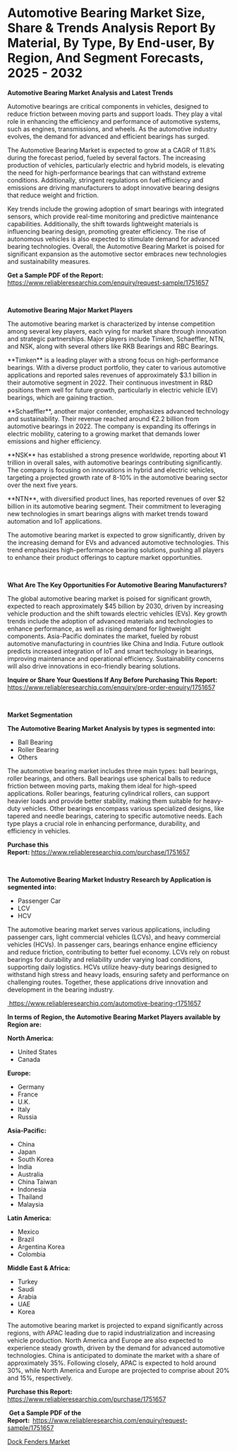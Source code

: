 <p><h1>Automotive Bearing Market Size, Share & Trends Analysis Report By Material, By Type, By End-user, By Region, And Segment Forecasts, 2025 - 2032</h1></p><p><strong>Automotive Bearing Market Analysis and Latest Trends</strong></p>
<p><p>Automotive bearings are critical components in vehicles, designed to reduce friction between moving parts and support loads. They play a vital role in enhancing the efficiency and performance of automotive systems, such as engines, transmissions, and wheels. As the automotive industry evolves, the demand for advanced and efficient bearings has surged.</p><p>The Automotive Bearing Market is expected to grow at a CAGR of 11.8% during the forecast period, fueled by several factors. The increasing production of vehicles, particularly electric and hybrid models, is elevating the need for high-performance bearings that can withstand extreme conditions. Additionally, stringent regulations on fuel efficiency and emissions are driving manufacturers to adopt innovative bearing designs that reduce weight and friction.</p><p>Key trends include the growing adoption of smart bearings with integrated sensors, which provide real-time monitoring and predictive maintenance capabilities. Additionally, the shift towards lightweight materials is influencing bearing design, promoting greater efficiency. The rise of autonomous vehicles is also expected to stimulate demand for advanced bearing technologies. Overall, the Automotive Bearing Market is poised for significant expansion as the automotive sector embraces new technologies and sustainability measures.</p></p>
<p><strong>Get a Sample PDF of the Report:&nbsp;</strong> <a href="https://www.reliableresearchiq.com/enquiry/request-sample/1751657?utm_campaign=3074&utm_medium=2&utm_source=Github&utm_content=ia&utm_term=30032025&utm_id=automotive-bearing">https://www.reliableresearchiq.com/enquiry/request-sample/1751657</a></p>
<p>&nbsp;</p>
<p><strong>Automotive Bearing Major Market Players</strong></p>
<p><p>The automotive bearing market is characterized by intense competition among several key players, each vying for market share through innovation and strategic partnerships. Major players include Timken, Schaeffler, NTN, and NSK, along with several others like RKB Bearings and RBC Bearings. </p><p>**Timken** is a leading player with a strong focus on high-performance bearings. With a diverse product portfolio, they cater to various automotive applications and reported sales revenues of approximately $3.1 billion in their automotive segment in 2022. Their continuous investment in R&D positions them well for future growth, particularly in electric vehicle (EV) bearings, which are gaining traction.</p><p>**Schaeffler**, another major contender, emphasizes advanced technology and sustainability. Their revenue reached around €2.2 billion from automotive bearings in 2022. The company is expanding its offerings in electric mobility, catering to a growing market that demands lower emissions and higher efficiency.</p><p>**NSK** has established a strong presence worldwide, reporting about ¥1 trillion in overall sales, with automotive bearings contributing significantly. The company is focusing on innovations in hybrid and electric vehicles, targeting a projected growth rate of 8-10% in the automotive bearing sector over the next five years.</p><p>**NTN**, with diversified product lines, has reported revenues of over $2 billion in its automotive bearing segment. Their commitment to leveraging new technologies in smart bearings aligns with market trends toward automation and IoT applications.</p><p>The automotive bearing market is expected to grow significantly, driven by the increasing demand for EVs and advanced automotive technologies. This trend emphasizes high-performance bearing solutions, pushing all players to enhance their product offerings to capture market opportunities.</p></p>
<p>&nbsp;</p>
<p><strong>What Are The Key Opportunities For Automotive Bearing Manufacturers?</strong></p>
<p><p>The global automotive bearing market is poised for significant growth, expected to reach approximately $45 billion by 2030, driven by increasing vehicle production and the shift towards electric vehicles (EVs). Key growth trends include the adoption of advanced materials and technologies to enhance performance, as well as rising demand for lightweight components. Asia-Pacific dominates the market, fueled by robust automotive manufacturing in countries like China and India. Future outlook predicts increased integration of IoT and smart technology in bearings, improving maintenance and operational efficiency. Sustainability concerns will also drive innovations in eco-friendly bearing solutions.</p></p>
<p><strong>Inquire or Share Your Questions If Any Before Purchasing This Report:</strong> <a href="https://www.reliableresearchiq.com/enquiry/pre-order-enquiry/1751657?utm_campaign=3074&utm_medium=2&utm_source=Github&utm_content=ia&utm_term=30032025&utm_id=automotive-bearing">https://www.reliableresearchiq.com/enquiry/pre-order-enquiry/1751657</a></p>
<p>&nbsp;</p>
<p><strong>Market Segmentation</strong></p>
<p><strong>The Automotive Bearing Market Analysis by types is segmented into:</strong></p>
<p><ul><li>Ball Bearing</li><li>Roller Bearing</li><li>Others</li></ul></p>
<p><p>The automotive bearing market includes three main types: ball bearings, roller bearings, and others. Ball bearings use spherical balls to reduce friction between moving parts, making them ideal for high-speed applications. Roller bearings, featuring cylindrical rollers, can support heavier loads and provide better stability, making them suitable for heavy-duty vehicles. Other bearings encompass various specialized designs, like tapered and needle bearings, catering to specific automotive needs. Each type plays a crucial role in enhancing performance, durability, and efficiency in vehicles.</p></p>
<p><strong>Purchase this Report:&nbsp;</strong><a href="https://www.reliableresearchiq.com/purchase/1751657?utm_campaign=3074&utm_medium=2&utm_source=Github&utm_content=ia&utm_term=30032025&utm_id=automotive-bearing">https://www.reliableresearchiq.com/purchase/1751657</a></p>
<p>&nbsp;</p>
<p><strong>The Automotive Bearing Market Industry Research by Application is segmented into:</strong></p>
<p><ul><li>Passenger Car</li><li>LCV</li><li>HCV</li></ul></p>
<p><p>The automotive bearing market serves various applications, including passenger cars, light commercial vehicles (LCVs), and heavy commercial vehicles (HCVs). In passenger cars, bearings enhance engine efficiency and reduce friction, contributing to better fuel economy. LCVs rely on robust bearings for durability and reliability under varying load conditions, supporting daily logistics. HCVs utilize heavy-duty bearings designed to withstand high stress and heavy loads, ensuring safety and performance on challenging routes. Together, these applications drive innovation and development in the bearing industry.</p></p>
<p><a href="https://www.reliableresearchiq.com/automotive-bearing-r1751657?utm_campaign=3074&utm_medium=2&utm_source=Github&utm_content=ia&utm_term=30032025&utm_id=automotive-bearing">&nbsp;https://www.reliableresearchiq.com/automotive-bearing-r1751657</a></p>
<p><strong>In terms of Region, the Automotive Bearing Market Players available by Region are:</strong></p>
<p>
    <p> <strong> North America: </strong>
        <ul>
            <li>United States</li>
            <li>Canada</li>
        </ul>
        </p> 
    <p> <strong> Europe: </strong>
        <ul>
            <li>Germany</li>
            <li>France</li>
            <li>U.K.</li>
            <li>Italy</li>
            <li>Russia</li>
        </ul>
        </p> 
    <p> <strong> Asia-Pacific: </strong>
        <ul>
            <li>China</li>
            <li>Japan</li>
            <li>South Korea</li>
            <li>India</li>
            <li>Australia</li>
            <li>China Taiwan</li>
            <li>Indonesia</li>
            <li>Thailand</li>
            <li>Malaysia</li>
        </ul>
        </p> 
    <p> <strong> Latin America: </strong>
        <ul>
            <li>Mexico</li>
            <li>Brazil</li>
            <li>Argentina Korea</li>
            <li>Colombia</li>
        </ul>
        </p> 
    <p> <strong> Middle East & Africa: </strong>
        <ul>
            <li>Turkey</li>
            <li>Saudi</li>
            <li>Arabia</li>
            <li>UAE</li>
            <li>Korea</li>
        </ul>
    </p>
    </p>
<p><p>The automotive bearing market is projected to expand significantly across regions, with APAC leading due to rapid industrialization and increasing vehicle production. North America and Europe are also expected to experience steady growth, driven by the demand for advanced automotive technologies. China is anticipated to dominate the market with a share of approximately 35%. Following closely, APAC is expected to hold around 30%, while North America and Europe are projected to comprise about 20% and 15%, respectively.</p></p>
<p><strong>Purchase this Report: </strong><a href="https://www.reliableresearchiq.com/purchase/1751657?utm_campaign=3074&utm_medium=2&utm_source=Github&utm_content=ia&utm_term=30032025&utm_id=automotive-bearing">https://www.reliableresearchiq.com/purchase/1751657</a></p>
<p>&nbsp;<strong>Get a Sample PDF of the Report:&nbsp;&nbsp;</strong><a href="https://www.reliableresearchiq.com/enquiry/request-sample/1751657?utm_campaign=3074&utm_medium=2&utm_source=Github&utm_content=ia&utm_term=30032025&utm_id=automotive-bearing">https://www.reliableresearchiq.com/enquiry/request-sample/1751657</a></p>
<p><strong></strong></p>
<p><p><a href="https://github.com/haaszgettre6/Market-Research-Report-List-1/blob/main/dock-fenders-market.md?utm_campaign=3074&utm_medium=2&utm_source=Github&utm_content=ia&utm_term=30032025&utm_id=automotive-bearing">Dock Fenders Market</a></p></p>